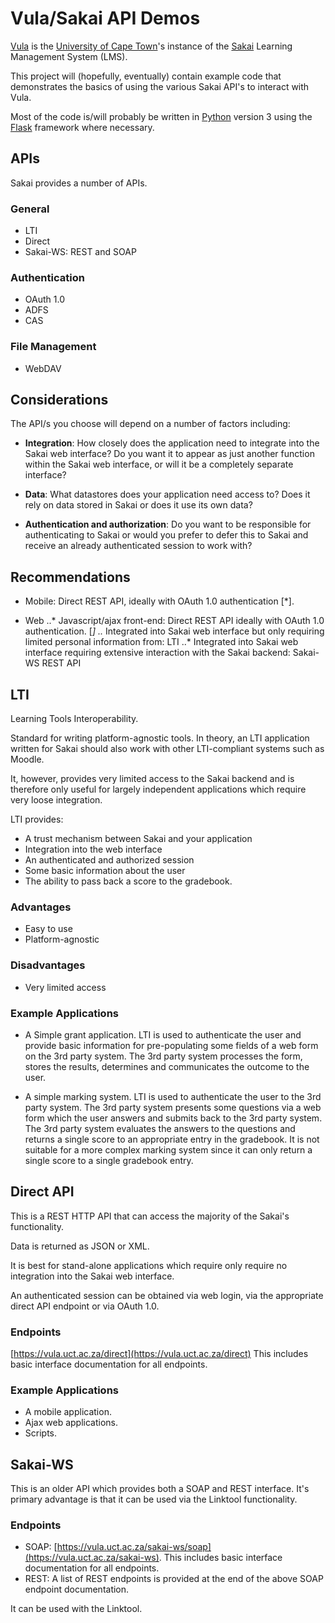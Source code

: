 # Vula/Sakai API Demos

[Vula](https://vula.uct.ac.za) is the [University of Cape
Town](http://www.uct.ac.za)'s instance of the
[Sakai](https://www.sakaiproject.org) Learning Management System (LMS).

This project will (hopefully, eventually) contain example code that
demonstrates the basics of using the various Sakai API's to interact
with Vula.

Most of the code is/will probably be written in
[Python](https://www.python.org) version 3 using the
[Flask](http://flask.pocoo.org/) framework where necessary.

## APIs

Sakai provides a number of APIs.

### General

* LTI
* Direct
* Sakai-WS: REST and SOAP

### Authentication

* OAuth 1.0
* ADFS
* CAS

### File Management

* WebDAV

## Considerations

The API/s you choose will depend on a number of factors including:

* **Integration**: How closely does the application need to integrate into
  the Sakai web interface? Do you want it to appear as just 
  another function within the Sakai web interface, or will it be a 
  completely separate interface? 
  
* **Data**: What datastores does your application need access to? Does it
  rely on data stored in Sakai or does it use its own data? 

* **Authentication and authorization**: Do you want to be responsible for
  authenticating to Sakai or would you prefer to defer this to Sakai
  and receive an already authenticated session to work with? 

## Recommendations

* Mobile: Direct REST API, ideally with OAuth 1.0 authentication [*]. 

* Web
..* Javascript/ajax front-end: Direct REST API ideally with OAuth
  1.0 authentication. [*] 
..* Integrated into Sakai web interface but only requiring
  limited personal information from: LTI
..* Integrated into Sakai web interface requiring
  extensive interaction with the Sakai backend: Sakai-WS REST API


## LTI

Learning Tools Interoperability.

Standard for writing platform-agnostic tools. In theory, an LTI
application written for Sakai should also work with other LTI-compliant
systems such as Moodle.

It, however, provides very limited access to the Sakai backend and
is therefore only useful for largely independent applications which 
require very loose integration.

LTI provides: 
* A trust mechanism between Sakai and your application
* Integration into the web interface
* An authenticated and authorized session
* Some basic information about the user
* The ability to pass back a score to the gradebook. 

### Advantages
* Easy to use 
* Platform-agnostic

### Disadvantages
* Very limited access 

### Example Applications

* A Simple grant application. LTI is used to authenticate the user and
  provide basic information for pre-populating some fields of a web form
  on the 3rd party system. The 3rd party system processes the form,
  stores the results, determines and communicates the outcome to the
  user.

* A simple marking system. LTI is used to authenticate the user to the
  3rd party system. The 3rd party system presents some questions via a
  web form which the user answers and submits back to the 3rd party
  system. The 3rd party system evaluates the answers to the questions
  and returns a single score to an appropriate entry in the gradebook.
  It is not suitable for a more complex marking system since it can only
  return a single score to a single gradebook entry.

## Direct API

This is a REST HTTP API that can access the majority of the Sakai's 
functionality. 

Data is returned as JSON or XML.

It is best for stand-alone applications which require only require no 
integration into the Sakai web interface.

An authenticated session can be obtained via web login, via the
appropriate direct API endpoint or via  OAuth 1.0.

### Endpoints
[https://vula.uct.ac.za/direct](https://vula.uct.ac.za/direct) This 
includes basic interface documentation for all endpoints. 


### Example Applications

* A mobile application. 
* Ajax web applications. 
* Scripts. 

## Sakai-WS

This is an older API which provides both a SOAP and REST interface.
It's primary advantage is that it can be used via the Linktool 
functionality. 

### Endpoints
* SOAP: [https://vula.uct.ac.za/sakai-ws/soap](https://vula.uct.ac.za/sakai-ws). This includes basic interface documentation for all endpoints.
* REST: A list of REST endpoints is provided at the end of the above
  SOAP endpoint documentation. 



It can be used with the Linktool.







